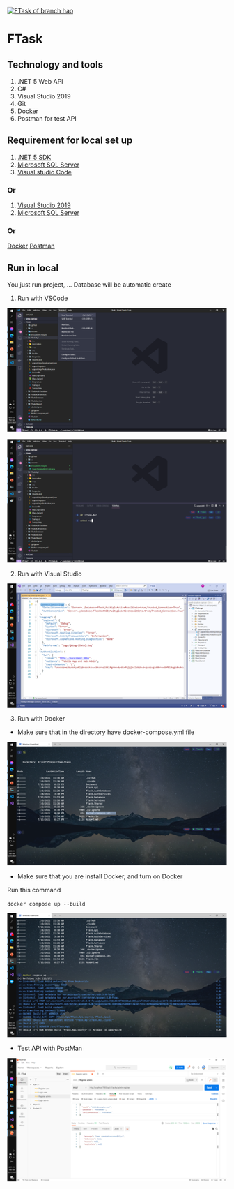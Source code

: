[![FTask of branch hao](https://github.com/nnhao14102000/FTask/actions/workflows/hao-ci-cd.yaml/badge.svg)](https://github.com/nnhao14102000/FTask/actions/workflows/hao-ci-cd.yaml)

# FTask

## Technology and tools

1. .NET 5 Web API
2. C#
3. Visual Studio 2019
4. Git
5. Docker
6. Postman for test API

## Requirement for local set up

1. [.NET 5 SDK](https://dotnet.microsoft.com/download/dotnet/5.0) 
2. [Microsoft SQL Server](https://www.microsoft.com/en-us/sql-server/sql-server-downloads)
3. [Visual studio Code](https://code.visualstudio.com/)

### Or
1. [Visual Studio 2019 ](https://visualstudio.microsoft.com/downloads/)
2. [Microsoft SQL Server](https://www.microsoft.com/en-us/sql-server/sql-server-downloads)

### Or 
[Docker](https://docs.docker.com/get-docker/)
[Postman](https://www.postman.com/downloads/)

## Run in local
You just run project, ... Database will be automatic create 

1. Run with VSCode

![Open Terminal](Document\Images\OpenTerminalInVsCode.png "Open Terminal in vscode")

![Run ](Document\Images\RunInVSCode.png "Run with command")

2. Run with Visual Studio

![Run ](Document\Images\RunInVisualStudio.png "Run in visual studio")

3. Run with Docker
- Make sure that in the directory have docker-compose.yml file

![Run ](Document\Images\ShowFileDockerCompose.png "Run in visual studio")

- Make sure that you are install Docker, and turn on Docker

Run this command

`docker compose up --build`

![Run ](Document\Images\RunDocker.png "Run Docker")

- Test API with PostMan

![Test ](Document\Images\TestApiWithPostMan.png "Test with Postman")